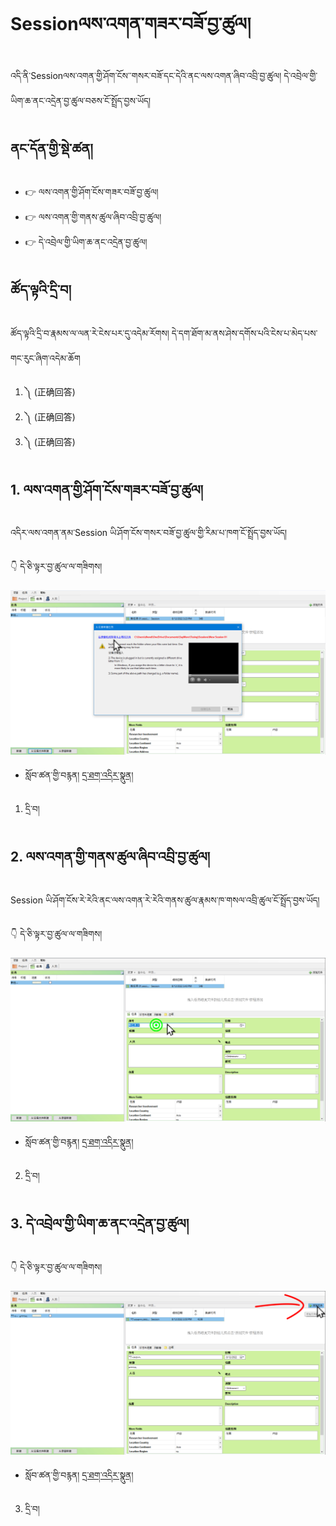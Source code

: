 # Sessionལས་འགན་གཟར་བཟོ་བྱ་ཚུལ།

འདི་ནི་Sessionལས་འགན་གྱི་ཤོག་ངོས་་གསར་བཟོ་དང་དེའི་ནང་ལས་འགན་ཞིབ་འབྲི་བྱ་ཚུལ། དེ་འབྲེལ་གྱི་ཡིག་ཆ་ནང་འདྲེན་བྱ་ཚུལ་བཅས་ངོ་སྤྲོད་བྱས་ཡོད།
## ནང་དོན་གྱི་སྡེ་ཚན།

- 👉 ལས་འགན་གྱི་ཤོག་ངོས་གཟར་བཟོ་བྱ་ཚུལ།
- 👉 ལས་འགན་གྱི་གནས་ཚུལ་ཞིབ་འབྲི་བྱ་ཚུལ།
- 👉 དེ་འབྲེལ་གྱི་ཡིག་ཆ་ནང་འདྲེན་བྱ་ཚུལ།

## ཚོད་ལྟའི་དྲི་བ།

ཚོད་ལྟའི་དྲི་བ་རྣམས་ལ་ལན་རེ་ངེས་པར་དུ་འདེམ་རོགས། དེ་དག་ཐོག་མ་ནས་ཤེས་དགོས་པའི་ངེས་པ་མེད་པས་གང་རུང་ཞིག་འདེམ་ཆོག

1. ༽ (正确回答)
2. ༽ (正确回答)
3. ༽ (正确回答)

## 1. ལས་འགན་གྱི་ཤོག་ངོས་གཟར་བཟོ་བྱ་ཚུལ།

འདིར་ལས་འགན་ནམ་Session ཡི་ཤོག་ངོས་གསར་བཟོ་བྱ་ཚུལ་གྱི་རིམ་པ་ཁག་ངོ་སྤྲོད་བྱས་ཡོད།

👇 དེ་ཅི་ལྟར་བྱ་ཚུལ་ལ་གཟིགས།

![800](images/000001.png)


- སློབ་ཚན་གྱི་བརྙན། [དྲ་ཐག་འདིར་སྣུན།](https://drive.google.com/file/d/1nObe0s6lH3nBpYXfegZBxQ15P_-3qOFH/view?usp=sharing)


1. དྲི་བ། 

## 2. ལས་འགན་གྱི་གནས་ཚུལ་ཞིབ་འབྲི་བྱ་ཚུལ།

Session ཡི་ཤོག་ངོས་རེ་རེའི་ནང་ལས་འགན་རེ་རེའི་གནས་ཚུལ་རྣམས་ཁ་གསལ་འབྲི་ཚུལ་ངོ་སྤྲོད་བྱས་ཡོད།

👇 དེ་ཅི་ལྟར་བྱ་ཚུལ་ལ་གཟིགས།

![800](images/000002.png)


- སློབ་ཚན་གྱི་བརྙན། [དྲ་ཐག་འདིར་སྣུན།](https://drive.google.com/file/d/1PGGl6x8L9tsFfRwNyUb8NbWh7OEEoYPX/view?usp=sharing)


2. དྲི་བ། 

## 3. དེ་འབྲེལ་གྱི་ཡིག་ཆ་ནང་འདྲེན་བྱ་ཚུལ།

👇 དེ་ཅི་ལྟར་བྱ་ཚུལ་ལ་གཟིགས།

![800](images/000003.png)
 

- སློབ་ཚན་གྱི་བརྙན། [དྲ་ཐག་འདིར་སྣུན།](https://drive.google.com/file/d/1moVf8qqm3CaJg6DItvAtbAExusUHa7gc/view?usp=sharing)


3. དྲི་བ། 